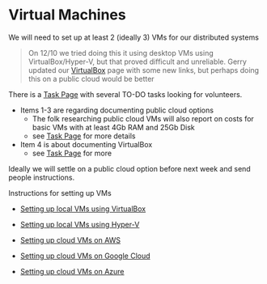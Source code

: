 # Virtual Machines

We will need to set up at least 2 (ideally 3) VMs for our distributed systems

> On 12/10 we tried doing this it using desktop VMs using VirtualBox/Hyper-V, but that proved difficult and unreliable.  Gerry updated our [VirtualBox](../VirtualBox.md) page with some new links, but perhaps doing this on a public cloud would be better

>
There is a [Task Page](../tasks/README.md) with several TO-DO tasks looking for volunteers.  
* Items 1-3 are regarding documenting public cloud options 
    * The folk researching public cloud VMs will also report on costs for basic VMs with at least 4Gb RAM and 25Gb Disk
    * see [Task Page](../tasks/README.md) for more details
* Item 4 is about documenting VirtualBox
  * see [Task Page](../tasks/README.md) for more 

Ideally we will settle on a public cloud option before next week and send people instructions.

Instructions for setting up VMs

* [Setting up local VMs using VirtualBox](VirtualBox.md)

* [Setting up local VMs using Hyper-V](Hyper-V.md)

* [Setting up cloud VMs on AWS](AWS.md)

* [Setting up cloud VMs on Google Cloud](GoogleCloud.md)

* [Setting up cloud VMs on Azure](Azure.md)

